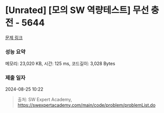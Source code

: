 # [Unrated] [모의 SW 역량테스트] 무선 충전 - 5644 

[문제 링크](https://swexpertacademy.com/main/code/problem/problemDetail.do?contestProbId=AWXRDL1aeugDFAUo) 

### 성능 요약

메모리: 23,020 KB, 시간: 125 ms, 코드길이: 3,028 Bytes

### 제출 일자

2024-08-25 10:22



> 출처: SW Expert Academy, https://swexpertacademy.com/main/code/problem/problemList.do